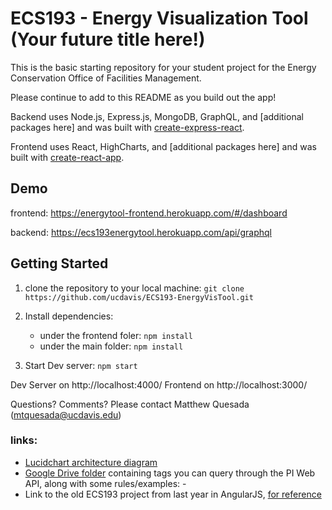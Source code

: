 # ECS193 - Energy Visualization Tool (Your future title here!) #

This is the basic starting repository for your student project for the Energy Conservation Office of Facilities Management.

Please continue to add to this README as you build out the app!

Backend uses Node.js, Express.js, MongoDB, GraphQL, and [additional packages here] and was built with [create-express-react](https://github.com/haochuan/create-express-react).

Frontend uses React, HighCharts, and [additional packages here] and was built with [create-react-app](https://github.com/facebookincubator/create-react-app).

## Demo

frontend: https://energytool-frontend.herokuapp.com/#/dashboard

backend: https://ecs193energytool.herokuapp.com/api/graphql

## Getting Started ##

1) clone the repository to your local machine: 
`git clone https://github.com/ucdavis/ECS193-EnergyVisTool.git`

2) Install dependencies: 
   - under the frontend foler: `npm install`
   - under the main folder: `npm install`

3) Start Dev server: 
`npm start`

Dev Server on http://localhost:4000/
Frontend on http://localhost:3000/

Questions? Comments? Please contact Matthew Quesada (mtquesada@ucdavis.edu)

### links:
- [Lucidchart architecture diagram](https://www.lucidchart.com/invitations/accept/a2470714-8a58-46f8-ad44-b606e36f35c6)
- [Google Drive folder](https://drive.google.com/drive/folders/1iVGZd3-YfzJQoPSfGcn9IAad768XqOfa?usp=sharing) containing tags you can query through the PI Web API, along with some rules/examples: - 
- Link to the old ECS193 project from last year in AngularJS, [for reference]( https://github.com/ECS193EnergyDashboard/EnergyDashboard)
